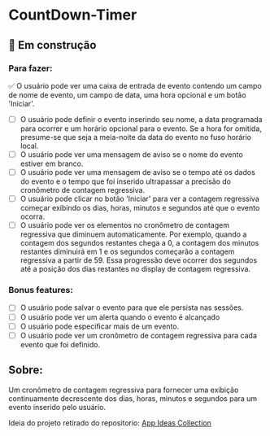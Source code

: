 # CountDown-Timer

## 🚧 Em construção
### Para fazer:
✅ O usuário pode ver uma caixa de entrada de evento contendo um campo de nome de evento, um campo de data, uma hora opcional e um botão 'Iniciar'.
- [ ] O usuário pode definir o evento inserindo seu nome, a data programada para ocorrer e um horário opcional para o evento. Se a hora for omitida, presume-se que seja a meia-noite da data do evento no fuso horário local.
- [ ] O usuário pode ver uma mensagem de aviso se o nome do evento estiver em branco.
- [ ] O usuário pode ver uma mensagem de aviso se o tempo até os dados do evento e o tempo que foi inserido ultrapassar a precisão do cronômetro de contagem regressiva.
- [ ] O usuário pode clicar no botão 'Iniciar' para ver a contagem regressiva começar exibindo os dias, horas, minutos e segundos até que o evento ocorra.
- [ ] O usuário pode ver os elementos no cronômetro de contagem regressiva que diminuem automaticamente. Por exemplo, quando a contagem dos segundos restantes chega a 0, a contagem dos minutos restantes diminuirá em 1 e os segundos começarão a contagem regressiva a partir de 59. Essa progressão deve ocorrer dos segundos até a posição dos dias restantes no display de contagem regressiva.

### Bonus features:
- [ ] O usuário pode salvar o evento para que ele persista nas sessões.
- [ ] O usuário pode ver um alerta quando o evento é alcançado
- [ ] O usuário pode especificar mais de um evento.
- [ ] O usuário pode ver um cronômetro de contagem regressiva para cada evento que foi definido.

## Sobre:
Um cronômetro de contagem regressiva para fornecer uma exibição continuamente decrescente dos dias, horas, minutos e segundos para um evento inserido pelo usuário.

Ideia do projeto retirado do repositorio: [App Ideas Collection](https://github.com/florinpop17/app-ideas)